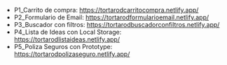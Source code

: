 + P1_Carrito de compra: https://tortarodcarritocompra.netlify.app/
+ P2_Formulario de Email: https://tortarodformularioemail.netlify.app/
+ P3_Buscador con filtros: https://tortarodbuscadorconfiltros.netlify.app/
+ P4_Lista de Ideas con Local Storage: https://tortarodlistaideas.netlify.app/
+ P5_Poliza Seguros con Prototype: https://tortarodpolizaseguro.netlify.app/
